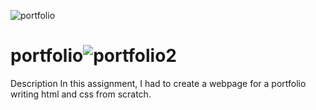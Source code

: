 ![portfolio](https://user-images.githubusercontent.com/87549270/130708885-c210897a-83dc-4491-827c-1672bd57a41b.PNG)
# portfolio![portfolio2](https://user-images.githubusercontent.com/87549270/130708957-bb61c110-148f-4fbc-a4f8-f57b7de20a7a.PNG)
Description
In this assignment, I had to create a webpage for a portfolio writing html and css from scratch. 
